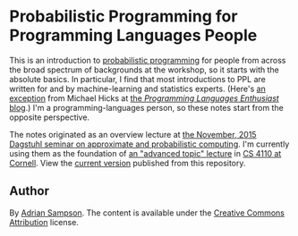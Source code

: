 Probabilistic Programming for Programming Languages People
==========================================================

This is an introduction to [probabilistic programming][ppl] for people from across the broad spectrum of backgrounds at the workshop, so it starts with the absolute basics.
In particular, I find that most introductions to PPL are written for and by machine-learning and statistics experts.
(Here's [an exception][ple-ppl] from Michael Hicks at [the *Programming Languages Enthusiast* blog][ple].)
I'm a programming-languages person, so these notes start from the opposite perspective.

The notes originated as an overview lecture at [the November, 2015 Dagstuhl seminar on approximate and probabilistic computing][dagstuhl].
I'm currently using them as the foundation of [an "advanced topic" lecture][4110lec] in [CS 4110 at Cornell][4110].
View the [current version][current] published from this repository.

## Author

By [Adrian Sampson][adrian].
The content is available under the [Creative Commons Attribution][cc-by] license.


[4110lec]: https://www.cs.cornell.edu/Courses/cs4110/2016fa/lectures/lecture33.html
[4110]: https://www.cs.cornell.edu/Courses/cs4110/2016fa/
[ple]: http://www.pl-enthusiast.net/
[dagstuhl]: http://www.dagstuhl.de/en/program/calendar/semhp/?semnr=15491
[ple-ppl]: http://www.pl-enthusiast.net/2014/09/08/probabilistic-programming/
[ppl]: http://probabilistic-programming.org/
[current]: http://adriansampson.net/doc/ppl.html
[adrian]: http://www.cs.cornell.edu/~asampson/
[cc-by]: http://creativecommons.org/licenses/by/3.0/us/
